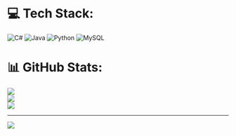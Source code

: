 
# 💻 Tech Stack:
![C#](https://img.shields.io/badge/c%23-%23239120.svg?style=for-the-badge&logo=csharp&logoColor=white) ![Java](https://img.shields.io/badge/java-%23ED8B00.svg?style=for-the-badge&logo=openjdk&logoColor=white) ![Python](https://img.shields.io/badge/python-3670A0?style=for-the-badge&logo=python&logoColor=ffdd54) ![MySQL](https://img.shields.io/badge/mysql-4479A1.svg?style=for-the-badge&logo=mysql&logoColor=white)
# 📊 GitHub Stats:
![](https://github-readme-stats.vercel.app/api?username=ErenalpYilmaz&theme=dark&hide_border=false&include_all_commits=false&count_private=false)<br/>
![](https://github-readme-streak-stats.herokuapp.com/?user=ErenalpYilmaz&theme=dark&hide_border=false)<br/>
![](https://github-readme-stats.vercel.app/api/top-langs/?username=ErenalpYilmaz&theme=dark&hide_border=false&include_all_commits=false&count_private=false&layout=compact)

---
[![](https://visitcount.itsvg.in/api?id=ErenalpYilmaz&icon=0&color=0)](https://visitcount.itsvg.in)

<!-- Proudly created with GPRM ( https://gprm.itsvg.in ) -->
